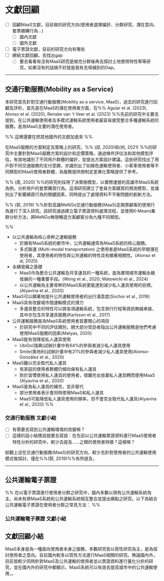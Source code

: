 # 文獻回顧
- [ ] 回顧MaaS文獻，目前做的研究方向(使用者選擇偏好、分群研究、潛在意向、套票續購行為...)
	- [ ] 國內文獻
	- [ ] 國外文獻

- [ ] 電子票證文獻，目前的研究方向有哪些
- [ ] 總結文獻回顧，去找出gap
	- [ ] 要去看看有沒有MaaS研究是做完分群後再去探討土地使用特性等等研究，如果沒有的話搞不好就是我有去填補到的Gap。

---

## 交通行動服務(Mobility as a Service)

本研究首先針對交通行動服務(Mobility as a service, MaaS)，過去的研究進行回顧及評析，首先是在MaaS的潛在使用者方面，在%% Aguiar et al. (2023), Alonso et al. (2020), Renske van 't Veer et al. (2023) %%先前的研究中主要去提到，在公共運輸使用者及多模式運輸系統使用者最容易接受整合多種運輸系統的服務，是為MaaS主要的潛在使用者。

%% 這裡還要在把其他國外的文獻加進來 %%

在MaaS服務的方案制定及策略上的研究，%% (邱, 2020)和(何, 2021) %%的研究中主要針對MaaS服務方案的設計和定價策略，通過條件評估法和其他模型評估，有效地識別了不同用戶群體的偏好，並提出方案設計建議。這些研究找出了用戶對不同交通服務的支付意願，亦識別出了如綠色運輸使用者、小客車使用者等不同類型的MaaS使用者群體，為服務提供商制定差異化策略提供了參考。

%% (周, 2020) %%的研究則採用了決策樹模型，以實際運營的高雄市MaaS系統為例，分析用戶的套票購買行為。這項研究建立了會員方案續買的預測模型，並識別出了影響續買行為的關鍵因素，同時提出了處理資料不平衡問題的創新方法。

%% (郭, 2019) %%針對高雄MeNGo交通行動服務(MaaS)定期票顧客的使用行為進行了深入研究。該研究通過建立電子票證資料處理流程，並使用K-Means集群分析方法，將MeNGo無限暢遊方案顧客分為九種不同類型。
 

%% 
- 以公共運輸為核心骨幹之運輸服務
	- 於擁有MaaS系統的都市中，公共運輸通常為MaaS系統的核心服務。
	- 多式聯運 (Multi-modal transportation) 之使用者是MaaS系統的早期潛在使用者，其使用者的特性與公共運輸的特性具有顯著相關性。(Alonso et al, 2020)
- 永續發展之基礎
	- MaaS作為整合公共運輸及共享運具的一種系統，是為實現城市運輸永續發展的一種重要手段。(Wong et al., 2020; Matowicki et al., 2024)
	- 以公共運輸為主要骨幹的MaaS系統更能達到減少私人運具使用的目標。(Alyavina et al., 2020)
- MaaS可以顯著地提升公共運輸使用者的出行滿意度(Sochor et al., 2016)
- MaaS具有改變城市間運輸模式的潛力
	- 多運具整合的特性可以將各項運輸系統，包含旅行行程等資訊無縫串接，其中亦包含共享運具服務(Karlsson et al., 2017)
- 公共運輸服務是為MaaS系統使用者首要關心的項目
	- 於研究中不同的評估類別，絕大部分受訪者指出公共運輸服務是他們考慮使用MaaS服務的因素(Matyas, 2020)
- MaaS能有效降低私人運具使用
	- UbiGo(瑞典)試辦計畫中有64%的參與者減少私人運具使用
	- Smile(奧地利)試辦計畫中有21%的參與者減少私人運具使用(Alonso-González et al., 2020)
- MaaS難以完全取代私人運具
	- 有家庭的使用者群體仍傾向保有私人運具
	- 對於習慣使用私人運具的使用者，很難完全放棄私人運具轉而使用MaaS (Alyavina et al., 2020)
- MaaS是為私人運具的補充，並非替代
	- 部分使用者表示會同時使用MaaS和私人運具
	- MaaS可能降低私人運具使用的頻率，但不會完全取代私人運具(Alyavina et al., 2020) 
 %%


### 交通行動服務 文獻小結

- [ ] 有需要去寫到公共運輸環境的改變嘛？
- [ ] 這樣的話小結應該就要去寫說：在先前以公共運輸票證資料進行MaaS使用者特性分析的研究中，較少去提及......之類的使用者特徵？這樣嘛？

綜觀上述在交通行動服務(MaaS)的研究方向，較少去針對使用者的公共運輸使用模式做探討，僅在%%(郭, 2019)%%有所提及，





---

## 公共運輸電子票證

%% 在以電子票證進行使用者分群之研究中，國內多數以現有公共運輸系統為主，尚未有將MaaS系統和公共運輸系統相互整合並提出痛點之研究。以下為結合公共運輸電子票證在使用者分群之常見方法： %%

### 公共運輸電子票證 文獻小結

## 文獻回顧小結

MaaS本身是為一種面向使用者本身之服務，多數研究皆以質性研究為主，是為探討使用者之意向。目前國內較多以質性方法進行MaaS相關的研究。無論國內外，目前皆較少同時針對MaaS及公共運輸的使用者並以票證資料進行量化分析的研究，並在國內外的研究中都顯示，MaaS系統可以有效去提高城市中的公共運輸使用，。